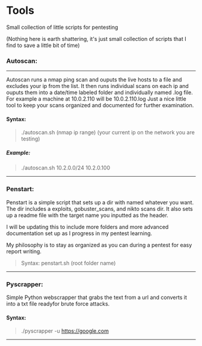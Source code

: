 # Tools
Small collection of little scripts for pentesting

(Nothing here is earth shattering, it's just small collection of scripts that I find to save a little bit of time)

### Autoscan:
-------------------------------------------
Autoscan runs a nmap ping scan and ouputs the live hosts to a file and excludes your ip from the list. It then runs individual scans on each ip and ouputs them into a date/time labeled folder and individually named .log file. For example a machine at 10.0.2.110 will be 10.0.2.110.log
Just a nice little tool to keep your scans organized and documented for further examination.

#### Syntax: 
> ./autoscan.sh (nmap ip range) (your current ip on the network you are testing)
##### Example:
> ./autoscan.sh 10.2.0.0/24 10.2.0.100

---------------------------------------------------

### Penstart:

Penstart is a simple script that sets up a dir with named whatever you want. The dir includes a exploits, gobuster_scans, and nikto scans dir. It also sets up a readme file with the target name you inputted as the header.

I will be updating this to include more folders and more advanced documentation set up as I progress in my pentest learning.

My philosophy is to stay as organized as you can during a pentest for easy report writing. 

> Syntax: penstart.sh (root folder name)

-----------------------------------

### Pyscrapper:

Simple Python webscrapper that grabs the text from a url and converts it into a txt file readyfor brute force attacks. 

#### Syntax:
> ./pyscrapper -u https://google.com
------------------------------------------
